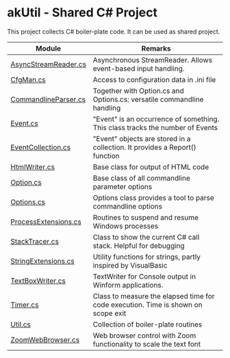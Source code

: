 # akUtil -  Shared C# Project

This project collects C# boiler-plate code. It can be used as shared project.

| Module                                              | Remarks                                                                                                                                                                    |
| --------------------------------------------------- | ---------------------------------------------------------------------------------- |
| [AsyncStreamReader.cs](akUtil/AsyncStreamReader.cs) | Asynchronous StreamReader. Allows event-based input handling.                      |
| [CfgMan.cs](akUtil/CfgMan.cs)                       | Access to configuration data in .ini file                                          |
| [CommandlineParser.cs](akUtil/CommandlineParser.cs) | Together with Option.cs and Options.cs: versatile commandline handling             |
| [Event.cs](akUtil/Event.cs)                         | "Event" is an occurrence of something. This class tracks the number of Events      |
| [EventCollection.cs](akUtil/EventCollection.cs)     | "Event" objects are stored in a collection. It provides a Report() function        |
| [HtmlWriter.cs](akUtil/HtmlWriter.cs)               | Base class for output of HTML code                                                 |
| [Option.cs](akUtil/Option.cs)                       | Base class of all commandline parameter options                                    |
| [Options.cs](akUtil/Options.cs)                     | Options class provides a tool to parse commandline options                         |
| [ProcessExtensions.cs](akUtil/ProcessExtensions.cs) | Routines to suspend and resume Windows processes                                   |
| [StackTracer.cs](akUtil/StackTracer.cs)             | Class to show the current C# call stack. Helpful for debugging                     |
| [StringExtensions.cs](akUtil/StringExtensions.cs)   | Utility functions for strings, partly inspired by VisualBasic                      |
| [TextBoxWriter.cs](akUtil/TextBoxWriter.cs)         | TextWriter for Console output in Winform applications.                             |
| [Timer.cs](akUtil/Timer.cs)                         | Class to measure the elapsed time for code execution. Time is shown on scope exit  |
| [Util.cs](akUtil/Util.cs)                           | Collection of boiler-plate routines                                                |
| [ZoomWebBrowser.cs](akUtil/ZoomWebBrowser.cs)       | Web browser control with Zoom functionality to scale the text font                 |

